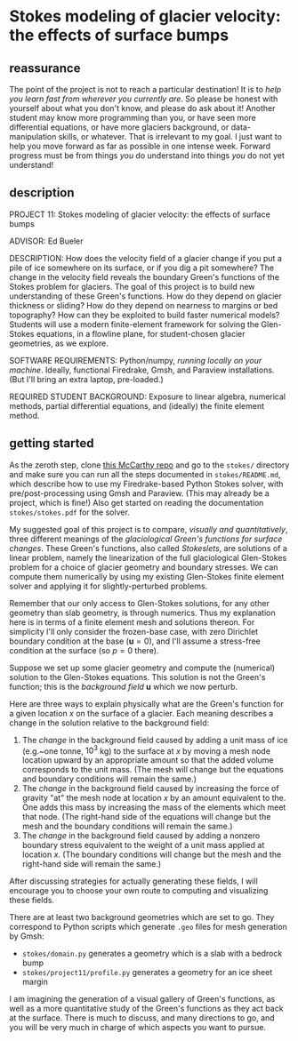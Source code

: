 # Stokes modeling of glacier velocity: the effects of surface bumps

## reassurance

The point of the project is not to reach a particular destination!  It is to _help you learn fast from wherever you currently are_.  So please be honest with yourself about what you don't know, and please do ask about it!  Another student may know more programming than you, or have seen more differential equations, or have more glaciers background, or data-manipulation skills, or whatever.  That is irrelevant to my goal.  I just want to help you move forward as far as possible in one intense week.  Forward progress must be from things _you_ do understand into things _you_ do not yet understand!

## description

PROJECT 11: Stokes modeling of glacier velocity: the effects of surface bumps

ADVISOR: Ed Bueler

DESCRIPTION: How does the velocity field of a glacier change if you put a pile of ice somewhere on its surface, or if you dig a pit somewhere?  The change in the velocity field reveals the boundary Green's functions of the Stokes problem for glaciers.  The goal of this project is to build new understanding of these Green's functions.  How do they depend on glacier thickness or sliding?  How do they depend on nearness to margins or bed topography?  How can they be exploited to build faster numerical models?  Students will use a modern finite-element framework for solving the Glen-Stokes equations, in a flowline plane, for student-chosen glacier geometries, as we explore.

SOFTWARE REQUIREMENTS: Python/numpy, _running locally on your machine_.  Ideally, functional Firedrake, Gmsh, and Paraview installations.  (But I'll bring an extra laptop, pre-loaded.)

REQUIRED STUDENT BACKGROUND: Exposure to linear algebra, numerical methods, partial differential equations, and (ideally) the finite element method.

## getting started

As the zeroth step, clone [this McCarthy repo](https://github.com/bueler/mccarthy) and go to the `stokes/` directory and make sure you can run all the steps documented in `stokes/README.md`, which describe how to use my Firedrake-based Python Stokes solver, with pre/post-processing using Gmsh and Paraview.  (This may already be a project, which is fine!)  Also get started on reading the documentation `stokes/stokes.pdf` for the solver.

My suggested goal of this project is to compare, *visually and quantitatively*, three different meanings of the *glaciological Green's functions for surface changes*.  These Green's functions, also called _Stokeslets_, are solutions of a linear problem, namely the linearization of the full glaciological Glen-Stokes problem for a choice of glacier geometry and boundary stresses.  We can compute them numerically by using my existing Glen-Stokes finite element solver and applying it for slightly-perturbed problems.

Remember that our only access to Glen-Stokes solutions, for any other geometry than slab geometry, is through numerics.  Thus my explanation here is in terms of a finite element mesh and solutions thereon.  For simplicity I'll only consider the frozen-base case, with zero Dirichlet boundary condition at the base ($\mathbf{u}=0$), and I'll assume a stress-free condition at the surface (so $p=0$ there).

Suppose we set up some glacier geometry and compute the (numerical) solution to the Glen-Stokes equations.  This solution is not the Green's function; this is the _background field_ $\mathbf{u}$ which we now perturb.

Here are three ways to explain physically what are the Green's function for a given location $x$ on the surface of a glacier.  Each meaning describes a change in the solution relative to the background field:

  1. The _change_ in the background field caused by adding a unit mass of ice (e.g.~one tonne, $10^3$ kg) to the surface at $x$ by moving a mesh node location upward by an appropriate amount so that the added volume corresponds to the unit mass.  (The mesh will change but the equations and boundary conditions will remain the same.)
  2. The _change_ in the background field caused by increasing the force of gravity "at" the mesh node at location $x$ by an amount equivalent to the. One adds this mass by increasing the mass of the elements which meet that node.  (The right-hand side of the equations will change but the mesh and the boundary conditions will remain the same.)
  3. The _change_ in the background field caused by adding a nonzero boundary stress equivalent to the weight of a unit mass applied at location $x$.  (The boundary conditions will change but the mesh and the right-hand side will remain the same.)

After discussing strategies for actually generating these fields, I will encourage you to choose your own route to computing and visualizing these fields.

There are at least two background geometries which are set to go.  They correspond to Python scripts which generate `.geo` files for mesh generation by Gmsh:

  * `stokes/domain.py` generates a geometry which is a slab with a bedrock bump
  * `stokes/project11/profile.py` generates a geometry for an ice sheet margin

I am imagining the generation of a visual gallery of Green's functions, as well as a more quantitative study of the Green's functions as they act back at the surface.  There is much to discuss, and many directions to go, and you will be very much in charge of which aspects you want to pursue.
